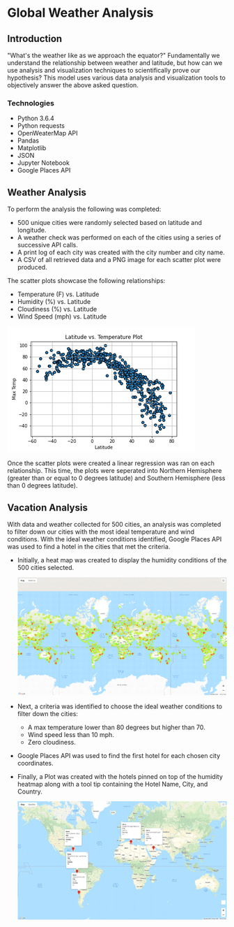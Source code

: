 # Global Weather Analysis

## Introduction

"What's the weather like as we approach the equator?" Fundamentally we understand the relationship between weather and latitude, but how can we use analysis and visualization techniques to scientifically prove our hypothesis? This model uses various data analysis and visualization tools to objectively answer the above asked question. 

### Technologies

* Python 3.6.4
* Python requests
* OpenWeaterMap API
* Pandas
* Matplotlib
* JSON
* Jupyter Notebook
* Google Places API

## Weather Analysis

To perform the analysis the following was completed:

* 500 unique cities were randomly selected based on latitude and longitude.
* A weather check was performed on each of the cities using a series of successive API calls.
* A print log of each city was created with the city number and city name.
* A CSV of all retrieved data and a PNG image for each scatter plot were produced.

The scatter plots showcase the following relationships:

* Temperature (F) vs. Latitude
* Humidity (%) vs. Latitude
* Cloudiness (%) vs. Latitude
* Wind Speed (mph) vs. Latitude

![Temperature vs. Latitude](./Weather_Analysis/Visualizations/Lat_v_Temp.png)

Once the scatter plots were created a linear regression was ran on each relationship. This time, the plots were seperated into Northern Hemisphere (greater than or equal to 0 degrees latitude) and Southern Hemisphere (less than 0 degrees latitude).

## Vacation Analysis

With data and weather collected for 500 cities, an analysis was completed to filter down our cities with the most ideal temperature and wind conditions. With the ideal weather conditions identified, Google Places API was used to find a hotel in the cities that met the criteria.

* Initially, a heat map was created to display the humidity conditions of the 500 cities selected.

  ![Heatmap](./Vacation_Analysis/Visualizations/Global_Heat_Map.png)

* Next, a criteria was identified to choose the ideal weather conditions to filter down the cities:

  * A max temperature lower than 80 degrees but higher than 70.
  * Wind speed less than 10 mph.
  * Zero cloudiness.

* Google Places API was used to find the first hotel for each chosen city coordinates.

* Finally, a Plot was created with the hotels pinned on top of the humidity heatmap along with a tool tip containing the Hotel Name, City, and Country.

  ![Hotel_Map](./Vacation_Analysis/Visualizations/Filtered_Hotels.png)
